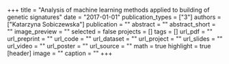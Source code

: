 +++
title = "Analysis of machine learning methods applied to building of genetic signatures"
date = "2017-01-01"
publication_types = ["3"]
authors = ["Katarzyna Sobiczewska"]
publication = ""
abstract = ""
abstract_short = ""
image_preview = ""
selected = false
projects = []
tags = []
url_pdf = ""
url_preprint = ""
url_code = ""
url_dataset = ""
url_project = ""
url_slides = ""
url_video = ""
url_poster = ""
url_source = ""
math = true
highlight = true
[header]
image = ""
caption = ""
+++
